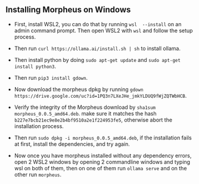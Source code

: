 ## Installing Morpheus on Windows

- First, install WSL2, you can do that by running `wsl  --install` on an admin command prompt. Then open WSL2 with `wsl` and follow the setup process.
    
- Then run `curl https://ollama.ai/install.sh | sh` to install ollama.

- Then install python by doing `sudo apt-get update` and `sudo apt-get install python3`.

- Then run `pip3 install gdown`.

- Now download the morpheus dpkg by running `gdown https://drive.google.com/uc?id=1PQ3n7LXeJHe_jmkYLDUQ9fWjZQTWbHCB`.

- Verify the integrity of the Morpheus download by `sha1sum morpheus_0.0.5_amd64.deb`. make sure it matches the hash `b227e7bcb21ec9e8e2b4bf9510a2e1f224953fe5`, otherwise abort the installation process.

- Then run `sudo dpkg -i morpheus_0.0.5_amd64.deb`, if the installation fails at first, install the dependencies, and try again.

- Now once you have morpheus installed without any dependency errors, open 2 WSL2 windows by opening 2 commandline windows and typing wsl on both of them, then on one of them run `ollama serve` and on the other run `morpheus`.

